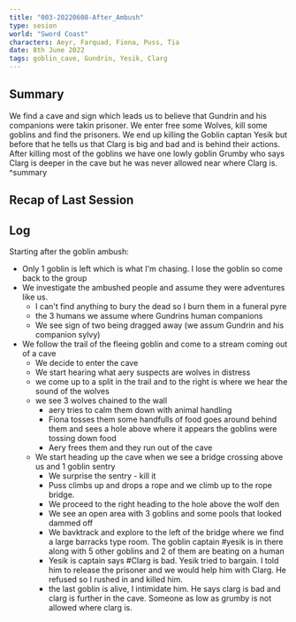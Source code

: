 ```yaml
---
title: "003-20220608-After_Ambush"
type: sesion
world: "Sword Coast"
characters: Aeyr, Farquad, Fiona, Puss, Tia
date: 8th June 2022
tags: goblin_cave, Gundrin, Yesik, Clarg
---
```


## Summary
We find a cave and sign which leads us to believe that Gundrin and his companions were takin prisoner. We enter free some Wolves, kill some goblins and find the prisoners. We end up killing the Goblin captan Yesik but before that he tells us that Clarg is big and bad and is behind their actions. After killing most of the goblins we have one lowly goblin Grumby who says Clarg is deeper in the cave but he was never allowed near where Clarg is. ^summary

## Recap of Last Session

## Log

Starting after the goblin ambush:

- Only 1 goblin is left which is what I'm chasing. I lose the goblin so come back to the group
- We investigate the ambushed people and assume they were adventures like us.
	- I can't find anything to bury the dead so I burn them in a funeral pyre
	- the 3 humans we assume where Gundrins human companions
	- We see sign of two being dragged away (we assum Gundrin and his companion sylvy)
- We follow the trail of the fleeing goblin and come to a stream coming out of a cave
	- We decide to enter the cave
	- We start hearing what aery suspects are wolves in distress
	- we come up to a split in the trail and to the right is where we hear the sound of the wolves
	- we see 3 wolves chained to the wall
		- aery tries to calm them down with animal handling
		- Fiona tosses them some handfulls of food goes around behind them and sees a hole above where it appears the goblins were tossing down food
		- Aery frees them and they run out of the cave
	- We start heading up the cave when we see a bridge crossing above us and 1 goblin sentry
		- We surprise the sentry - kill it
		- Puss climbs up and drops a rope and we climb up to the rope bridge. 
		- We proceed to the right heading to the hole above the wolf den
		- We see an open area with 3 goblins and some pools that looked dammed off
		- We bavktrack and explore to the left of the bridge where we find a large barracks type room. The goblin captain #yesik is in there along with 5 other goblins and 2 of them are beating on a human
		- Yesik is captain  says #Clarg is bad. Yesik tried to bargain. I told him to release the prisoner and we would help him with Clarg. He refused so I rushed in and killed him.
		- the last goblin is alive, I intimidate him. He says clarg is bad and clarg is further in the cave. Someone as low as grumby is not allowed where clarg is.


